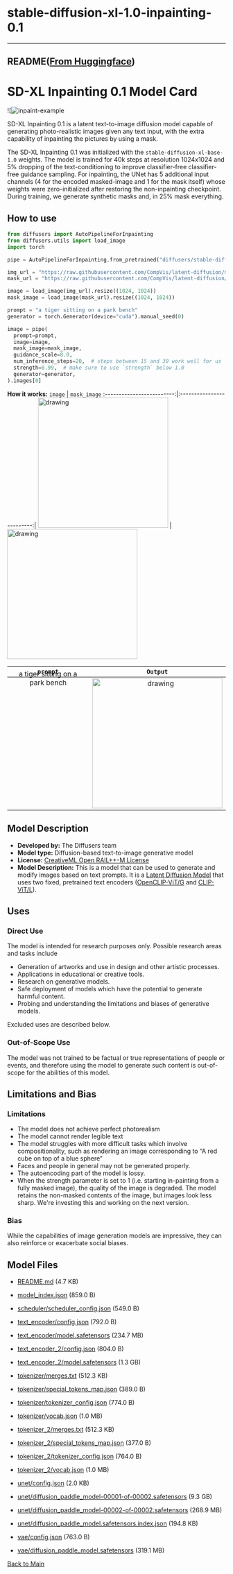 
# stable-diffusion-xl-1.0-inpainting-0.1
---


## README([From Huggingface](https://huggingface.co/diffusers/stable-diffusion-xl-1.0-inpainting-0.1))




# SD-XL Inpainting 0.1 Model Card

![![inpaint-example](https://huggingface.co/diffusers/stable-diffusion-xl-1.0-inpainting-0.1/resolve/main/inpaint-examples-min.png)

SD-XL Inpainting 0.1 is a latent text-to-image diffusion model capable of generating photo-realistic images given any text input, with the extra capability of inpainting the pictures by using a mask.

The SD-XL Inpainting 0.1 was initialized with the `stable-diffusion-xl-base-1.0` weights. The model is trained for 40k steps at resolution 1024x1024 and 5% dropping of the text-conditioning to improve classifier-free classifier-free guidance sampling. For inpainting, the UNet has 5 additional input channels (4 for the encoded masked-image and 1 for the mask itself) whose weights were zero-initialized after restoring the non-inpainting checkpoint. During training, we generate synthetic masks and, in 25% mask everything.


## How to use

```py
from diffusers import AutoPipelineForInpainting
from diffusers.utils import load_image
import torch

pipe = AutoPipelineForInpainting.from_pretrained("diffusers/stable-diffusion-xl-1.0-inpainting-0.1", dtype=paddle.float16, variant="fp16")

img_url = "https://raw.githubusercontent.com/CompVis/latent-diffusion/main/data/inpainting_examples/overture-creations-5sI6fQgYIuo.png"
mask_url = "https://raw.githubusercontent.com/CompVis/latent-diffusion/main/data/inpainting_examples/overture-creations-5sI6fQgYIuo_mask.png"

image = load_image(img_url).resize((1024, 1024))
mask_image = load_image(mask_url).resize((1024, 1024))

prompt = "a tiger sitting on a park bench"
generator = torch.Generator(device="cuda").manual_seed(0)

image = pipe(
  prompt=prompt,
  image=image,
  mask_image=mask_image,
  guidance_scale=8.0,
  num_inference_steps=20,  # steps between 15 and 30 work well for us
  strength=0.99,  # make sure to use `strength` below 1.0
  generator=generator,
).images[0]
```

**How it works:**
`image`          | `mask_image`
:-------------------------:|:-------------------------:|
<img src="https://raw.githubusercontent.com/CompVis/latent-diffusion/main/data/inpainting_examples/overture-creations-5sI6fQgYIuo.png" alt="drawing" width="300"/> | <img src="https://raw.githubusercontent.com/CompVis/latent-diffusion/main/data/inpainting_examples/overture-creations-5sI6fQgYIuo_mask.png" alt="drawing" width="300"/>


`prompt`          | `Output`
:-------------------------:|:-------------------------:|
<span style="position: relative;bottom: 150px;">a tiger sitting on a park bench</span> | <img src="https://huggingface.co/datasets/valhalla/images/resolve/main/tiger.png" alt="drawing" width="300"/>

## Model Description

- **Developed by:** The Diffusers team
- **Model type:** Diffusion-based text-to-image generative model
- **License:** [CreativeML Open RAIL++-M License](https://huggingface.co/stabilityai/stable-diffusion-xl-base-1.0/blob/main/LICENSE.md)
- **Model Description:** This is a model that can be used to generate and modify images based on text prompts. It is a [Latent Diffusion Model](https://arxiv.org/abs/2112.10752) that uses two fixed, pretrained text encoders ([OpenCLIP-ViT/G](https://github.com/mlfoundations/open_clip) and [CLIP-ViT/L](https://github.com/openai/CLIP/tree/main)).


## Uses

### Direct Use

The model is intended for research purposes only. Possible research areas and tasks include

- Generation of artworks and use in design and other artistic processes.
- Applications in educational or creative tools.
- Research on generative models.
- Safe deployment of models which have the potential to generate harmful content.
- Probing and understanding the limitations and biases of generative models.

Excluded uses are described below.

### Out-of-Scope Use

The model was not trained to be factual or true representations of people or events, and therefore using the model to generate such content is out-of-scope for the abilities of this model.

## Limitations and Bias

### Limitations

- The model does not achieve perfect photorealism
- The model cannot render legible text
- The model struggles with more difficult tasks which involve compositionality, such as rendering an image corresponding to “A red cube on top of a blue sphere”
- Faces and people in general may not be generated properly.
- The autoencoding part of the model is lossy.
- When the strength parameter is set to 1 (i.e. starting in-painting from a fully masked image), the quality of the image is degraded. The model retains the non-masked contents of the image, but images look less sharp. We're investing this and working on the next version.

### Bias
While the capabilities of image generation models are impressive, they can also reinforce or exacerbate social biases.




## Model Files

- [README.md](https://paddlenlp.bj.bcebos.com/models/community/diffusers/stable-diffusion-xl-1.0-inpainting-0.1/README.md) (4.7 KB)

- [model_index.json](https://paddlenlp.bj.bcebos.com/models/community/diffusers/stable-diffusion-xl-1.0-inpainting-0.1/model_index.json) (859.0 B)

- [scheduler/scheduler_config.json](https://paddlenlp.bj.bcebos.com/models/community/diffusers/stable-diffusion-xl-1.0-inpainting-0.1/scheduler/scheduler_config.json) (549.0 B)

- [text_encoder/config.json](https://paddlenlp.bj.bcebos.com/models/community/diffusers/stable-diffusion-xl-1.0-inpainting-0.1/text_encoder/config.json) (792.0 B)

- [text_encoder/model.safetensors](https://paddlenlp.bj.bcebos.com/models/community/diffusers/stable-diffusion-xl-1.0-inpainting-0.1/text_encoder/model.safetensors) (234.7 MB)

- [text_encoder_2/config.json](https://paddlenlp.bj.bcebos.com/models/community/diffusers/stable-diffusion-xl-1.0-inpainting-0.1/text_encoder_2/config.json) (804.0 B)

- [text_encoder_2/model.safetensors](https://paddlenlp.bj.bcebos.com/models/community/diffusers/stable-diffusion-xl-1.0-inpainting-0.1/text_encoder_2/model.safetensors) (1.3 GB)

- [tokenizer/merges.txt](https://paddlenlp.bj.bcebos.com/models/community/diffusers/stable-diffusion-xl-1.0-inpainting-0.1/tokenizer/merges.txt) (512.3 KB)

- [tokenizer/special_tokens_map.json](https://paddlenlp.bj.bcebos.com/models/community/diffusers/stable-diffusion-xl-1.0-inpainting-0.1/tokenizer/special_tokens_map.json) (389.0 B)

- [tokenizer/tokenizer_config.json](https://paddlenlp.bj.bcebos.com/models/community/diffusers/stable-diffusion-xl-1.0-inpainting-0.1/tokenizer/tokenizer_config.json) (774.0 B)

- [tokenizer/vocab.json](https://paddlenlp.bj.bcebos.com/models/community/diffusers/stable-diffusion-xl-1.0-inpainting-0.1/tokenizer/vocab.json) (1.0 MB)

- [tokenizer_2/merges.txt](https://paddlenlp.bj.bcebos.com/models/community/diffusers/stable-diffusion-xl-1.0-inpainting-0.1/tokenizer_2/merges.txt) (512.3 KB)

- [tokenizer_2/special_tokens_map.json](https://paddlenlp.bj.bcebos.com/models/community/diffusers/stable-diffusion-xl-1.0-inpainting-0.1/tokenizer_2/special_tokens_map.json) (377.0 B)

- [tokenizer_2/tokenizer_config.json](https://paddlenlp.bj.bcebos.com/models/community/diffusers/stable-diffusion-xl-1.0-inpainting-0.1/tokenizer_2/tokenizer_config.json) (764.0 B)

- [tokenizer_2/vocab.json](https://paddlenlp.bj.bcebos.com/models/community/diffusers/stable-diffusion-xl-1.0-inpainting-0.1/tokenizer_2/vocab.json) (1.0 MB)

- [unet/config.json](https://paddlenlp.bj.bcebos.com/models/community/diffusers/stable-diffusion-xl-1.0-inpainting-0.1/unet/config.json) (2.0 KB)

- [unet/diffusion_paddle_model-00001-of-00002.safetensors](https://paddlenlp.bj.bcebos.com/models/community/diffusers/stable-diffusion-xl-1.0-inpainting-0.1/unet/diffusion_paddle_model-00001-of-00002.safetensors) (9.3 GB)

- [unet/diffusion_paddle_model-00002-of-00002.safetensors](https://paddlenlp.bj.bcebos.com/models/community/diffusers/stable-diffusion-xl-1.0-inpainting-0.1/unet/diffusion_paddle_model-00002-of-00002.safetensors) (268.9 MB)

- [unet/diffusion_paddle_model.safetensors.index.json](https://paddlenlp.bj.bcebos.com/models/community/diffusers/stable-diffusion-xl-1.0-inpainting-0.1/unet/diffusion_paddle_model.safetensors.index.json) (194.8 KB)

- [vae/config.json](https://paddlenlp.bj.bcebos.com/models/community/diffusers/stable-diffusion-xl-1.0-inpainting-0.1/vae/config.json) (763.0 B)

- [vae/diffusion_paddle_model.safetensors](https://paddlenlp.bj.bcebos.com/models/community/diffusers/stable-diffusion-xl-1.0-inpainting-0.1/vae/diffusion_paddle_model.safetensors) (319.1 MB)


[Back to Main](../../)